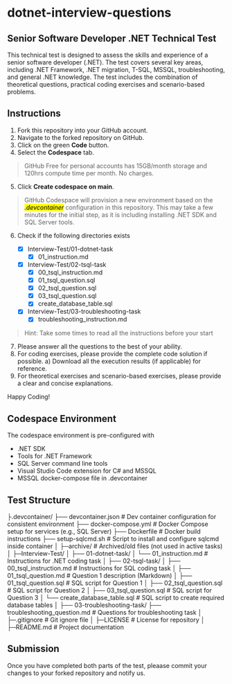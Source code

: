 # dotnet-interview-questions

## Senior Software Developer .NET Technical Test 

This technical test is designed to assess the skills and experience of a senior software developer (.NET). 
The test covers several key areas, including .NET Framework, .NET migration, T-SQL, MSSQL, troubleshooting, and general .NET knowledge. 
The test includes the combination of theoretical questions, practical coding exercises and scenario-based problems.

## Instructions

1. Fork this repository into your GitHub account. 
2. Navigate to the forked repository on GitHub.
3. Click on the green **Code** button. 
4. Select the **Codespace** tab. 

> GitHub Free for personal accounts has 15GB/month storage and 120hrs compute time per month. No charges.

5. Click **Create codespace on main**.

> GitHub Codespace will provision a new environment based on the <mark>_.devcontainer_</mark> configuration in this repository. This may take a few minutes for the initial step, as it is including installing .NET SDK and SQL Server tools.

6. Check if the following directories exists 
    
    - [X] Interview-Test/01-dotnet-task
        - [x] 01_instruction.md
    - [X] Interview-Test/02-tsql-task
        - [x] 00_tsql_instruction.md
        - [x] 01_tsql_question.sql
        - [x] 02_tsql_question.sql
        - [x] 03_tsql_question.sql
        - [x] create_database_table.sql
    - [X] Interview-Test/03-troubleshooting-task
        - [x] troubleshooting_instruction.md

> Hint: Take some times to read all the instructions before your start

7. Please answer all the questions to the best of your ability. 
8. For coding exercises, please provide the complete code solution if possible. 
    a) Download all the execution results (if applicable) for reference.
9. For theoretical exercises and scenario-based exercises, please provide a clear and concise explanations.


Happy Coding!

## Codespace Environment 

The codespace environment is pre-configured with 

- .NET SDK 
- Tools for .NET Framework 
- SQL Server command line tools 
- Visual Studio Code extension for C# and MSSQL
- MSSQL docker-compose file in .devcontainer


## Test Structure 
├.devcontainer/
├── devcontainer.json # Dev container configuration for consistent environment
├── docker-compose.yml # Docker Compose setup for services (e.g., SQL Server)
├── Dockerfile # Docker build instructions
├── setup-sqlcmd.sh # Script to install and configure sqlcmd inside container
│
├─archive/ # Archived/old files (not used in active tasks)
│
├─Interview-Test/
│
├── 01-dotnet-task/
│ └── 01_instruction.md # Instructions for .NET coding task
│
├── 02-tsql-task/
│ ├── 00_tsql_instruction.md # Instructions for SQL coding task
│ ├── 01_tsql_question.md # Question 1 description (Markdown)
│ ├── 01_tsql_question.sql # SQL script for Question 1
│ ├── 02_tsql_question.sql # SQL script for Question 2
│ ├── 03_tsql_question.sql # SQL script for Question 3
│ └── create_database_table.sql # SQL script to create required database tables
│
├── 03-troubleshooting-task/
├── troubleshooting_question.md # Questions for troubleshooting task
│
├─.gitignore # Git ignore file
│
├─LICENSE # License for repository
│
├─README.md # Project documentation

## Submission

Once you have completed both parts of the test, pleaase commit your changes to your forked repository and notify us.
